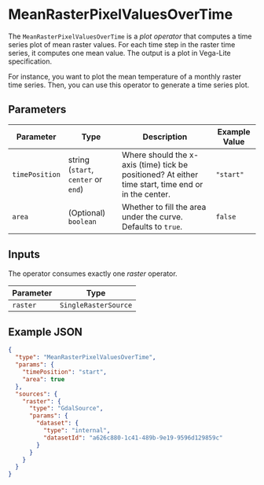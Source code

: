 # MeanRasterPixelValuesOverTime

The `MeanRasterPixelValuesOverTime` is a _plot operator_ that computes a time series plot of mean raster values.
For each time step in the raster time series, it computes one mean value.
The output is a plot in Vega-Lite specification.

For instance, you want to plot the mean temperature of a monthly raster time series.
Then, you can use this operator to generate a time series plot.

## Parameters

| Parameter      | Type                                | Description                                                                                         | Example Value |
| -------------- | ----------------------------------- | --------------------------------------------------------------------------------------------------- | ------------- |
| `timePosition` | string (`start`, `center` or `end`) | Where should the x-axis (time) tick be positioned? At either time start, time end or in the center. | `"start"`     |
| `area`         | (Optional) `boolean`                | Whether to fill the area under the curve. Defaults to `true`.                                       | `false`       |

## Inputs

The operator consumes exactly one _raster_ operator.

| Parameter | Type                 |
| --------- | -------------------- |
| `raster`  | `SingleRasterSource` |

## Example JSON

```json
{
  "type": "MeanRasterPixelValuesOverTime",
  "params": {
    "timePosition": "start",
    "area": true
  },
  "sources": {
    "raster": {
      "type": "GdalSource",
      "params": {
        "dataset": {
          "type": "internal",
          "datasetId": "a626c880-1c41-489b-9e19-9596d129859c"
        }
      }
    }
  }
}
```
